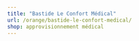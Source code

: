 ```yaml
---
title: "Bastide Le Confort Médical"
url: /orange/bastide-le-confort-medical/
shop: approvisionnement médical
---
```

